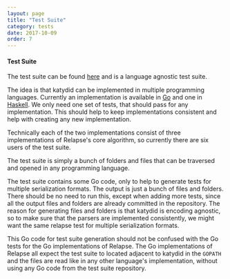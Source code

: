 ```yaml
---
layout: page
title: "Test Suite"
category: tests
date: 2017-10-09
order: 7
---
```


#### Test Suite

The test suite can be found [here](https://github.com/katydid/testsuite) and is a language agnostic test suite.

The idea is that katydid can be implemented in multiple programming languages. Currently an implementation is available in [Go](https://github.com/katydid/katydid) and one in [Haskell](https://github.com/katydid/katydid-haskell).
We only need one set of tests, that should pass for any implementation.
This should help to keep implementations consistent and help with creating any new implementation.

Technically each of the two implementations consist of three implementations of Relapse's core algorithm, so currently there are six users of the test suite.

The test suite is simply a bunch of folders and files that can be traversed and opened in any programming language.

The test suite contains some Go code, only to help to generate tests for multiple serialization formats. The output is just a bunch of files and folders.
There should be no need to run this, except when adding more tests, since all the output files and folders are already committed in the repository.
The reason for generating files and folders is that katydid is encoding agnostic, so to make sure that the parsers are implemented consistently, we might want the same relapse test for multiple serialization formats.

This Go code for test suite generation should not be confused with the Go tests for the Go implementations of Relapse.
The Go implementations of Relapse all expect the test suite to located adjacent to katydid in the `GOPATH` and the files are read like in any other language's implementation, without using any Go code from the test suite repository.
